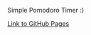 <p> Simple Pomodoro Timer :)</p>
<a href="https://harjot3.github.io/pomodoro-timer/" target="_blank" alt="Link to GitHub Pages">Link to GitHub Pages</a>
